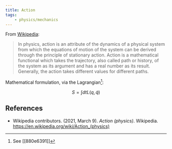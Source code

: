 ```yaml
---
title: Action
tags:
    - physics/mechanics
---
```


From [Wikipedia](https://en.wikipedia.org/wiki/Action_(physics)):

> In physics, action is an attribute of the dynamics of a physical system from which the equations of motion of the system can be derived through the principle of stationary action. Action is a mathematical functional which takes the trajectory, also called path or history, of the system as its argument and has a real number as its result. Generally, the action takes different values for different paths.

Mathematical formulation, via the Lagrangian[^1]:

$$S=\int dt L(q,\dot q)$$

## References

- Wikipedia contributors. (2021, March 9). _Action (physics)_. Wikipedia. <https://en.wikipedia.org/wiki/Action_(physics)>

[^1]: See [[880e6391]]

